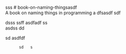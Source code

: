  sss     # book-on-naming-thingsasdf  
A book on naming things in programming
a 
dfsasdf  sdf 

 dsss ssff
asdfadf 
ss    
asdss
                              dd      
            
   sd
asdfdf
 
          sd   s     
